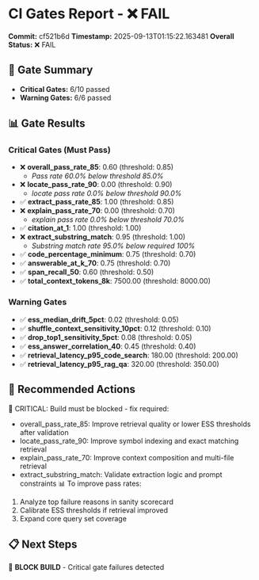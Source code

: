 # CI Gates Report - ❌ FAIL

**Commit:** cf521b6d
**Timestamp:** 2025-09-13T01:15:22.163481
**Overall Status:** ❌ FAIL

## 🎯 Gate Summary
- **Critical Gates:** 6/10 passed
- **Warning Gates:** 6/6 passed

## 📊 Gate Results

### Critical Gates (Must Pass)
- ❌ **overall_pass_rate_85**: 0.60 (threshold: 0.85)
  - *Pass rate 60.0% below threshold 85.0%*
- ❌ **locate_pass_rate_90**: 0.00 (threshold: 0.90)
  - *locate pass rate 0.0% below threshold 90.0%*
- ✅ **extract_pass_rate_85**: 1.00 (threshold: 0.85)
- ❌ **explain_pass_rate_70**: 0.00 (threshold: 0.70)
  - *explain pass rate 0.0% below threshold 70.0%*
- ✅ **citation_at_1**: 1.00 (threshold: 1.00)
- ❌ **extract_substring_match**: 0.95 (threshold: 1.00)
  - *Substring match rate 95.0% below required 100%*
- ✅ **code_percentage_minimum**: 0.75 (threshold: 0.70)
- ✅ **answerable_at_k_70**: 0.75 (threshold: 0.70)
- ✅ **span_recall_50**: 0.60 (threshold: 0.50)
- ✅ **total_context_tokens_8k**: 7500.00 (threshold: 8000.00)

### Warning Gates
- ✅ **ess_median_drift_5pct**: 0.02 (threshold: 0.05)
- ✅ **shuffle_context_sensitivity_10pct**: 0.12 (threshold: 0.10)
- ✅ **drop_top1_sensitivity_5pct**: 0.08 (threshold: 0.05)
- ✅ **ess_answer_correlation_40**: 0.45 (threshold: 0.40)
- ✅ **retrieval_latency_p95_code_search**: 180.00 (threshold: 200.00)
- ✅ **retrieval_latency_p95_rag_qa**: 320.00 (threshold: 350.00)

## 🚨 Recommended Actions
🚨 CRITICAL: Build must be blocked - fix required:
  - overall_pass_rate_85: Improve retrieval quality or lower ESS thresholds after validation
  - locate_pass_rate_90: Improve symbol indexing and exact matching retrieval
  - explain_pass_rate_70: Improve context composition and multi-file retrieval
  - extract_substring_match: Validate extraction logic and prompt constraints
📊 To improve pass rates:
  1. Analyze top failure reasons in sanity scorecard
  2. Calibrate ESS thresholds if retrieval improved
  3. Expand core query set coverage

## 📋 Next Steps
🚫 **BLOCK BUILD** - Critical gate failures detected

